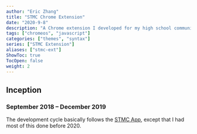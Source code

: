 ```yaml
---
author: "Eric Zhang"
title: "STMC Chrome Extension"
date: "2020-9-8"
description: "A Chrome extension I developed for my high school community!"
tags: ["chromeos", "javascript"]
categories: ["themes", "syntax"]
series: ["STMC Extension"]
aliases: ["stmc-ext"]
ShowToc: true
TocOpen: false
weight: 2
---
```



## Inception 
### September 2018 – December 2019
The development cycle basically follows the [STMC App](./stmc-ext), except that I had most of this done before 2020.